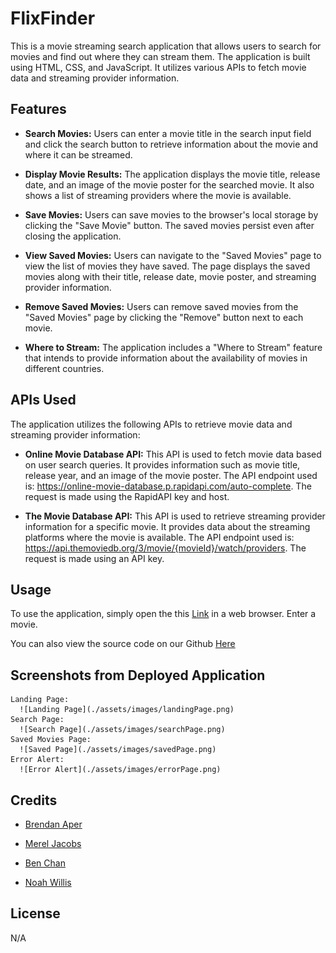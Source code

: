 # FlixFinder

  This is a movie streaming search application that allows users to search for movies and find out where they can stream them. The application is built using HTML, CSS, and JavaScript. It utilizes various APIs to fetch movie data and streaming provider information.

## Features

  * **Search Movies:** Users can enter a movie title in the search input field and click the search button to retrieve information about the movie and where it can be streamed.

  * **Display Movie Results:** The application displays the movie title, release date, and an image of the movie poster for the searched movie. It also shows a list of streaming providers where the movie is available.

  * **Save Movies:** Users can save movies to the browser's local storage by clicking the "Save Movie" button. The saved movies persist even after closing the application.

  * **View Saved Movies:** Users can navigate to the "Saved Movies" page to view the list of movies they have saved. The page displays the saved movies along with their title, release date, movie poster, and streaming provider information.

  * **Remove Saved Movies:** Users can remove saved movies from the "Saved Movies" page by clicking the "Remove" button next to each movie.

  * **Where to Stream:** The application includes a "Where to Stream" feature that intends to provide information about the availability of movies in different countries.

## APIs Used

  The application utilizes the following APIs to retrieve movie data and streaming provider information:

  * **Online Movie Database API:** This API is used to fetch movie data based on user search queries. It provides information such as movie title, release year, and an image of the movie poster. The API endpoint used is: https://online-movie-database.p.rapidapi.com/auto-complete. The request is made using the RapidAPI key and host.

  * **The Movie Database API:** This API is used to retrieve streaming provider information for a specific movie. It provides data about the streaming platforms where the movie is available. The API endpoint used is: https://api.themoviedb.org/3/movie/{movieId}/watch/providers. The request is made using an API key.




## Usage

  To use the application, simply open the this [Link](https://brendan-aper.github.io/FlixFinder/) in a web browser. Enter a movie.

  You can also view the source code on our Github [Here](https://github.com/brendan-aper/FlixFinder)

## Screenshots from Deployed Application
    Landing Page:
      ![Landing Page](./assets/images/landingPage.png)
    Search Page:
      ![Search Page](./assets/images/searchPage.png)
    Saved Movies Page:
      ![Saved Page](./assets/images/savedPage.png)
    Error Alert:
      ![Error Alert](./assets/images/errorPage.png)

## Credits

  * [Brendan Aper](https://github.com/brendan-aper)

  * [Merel Jacobs](https://github.com/MerelJac)

  * [Ben Chan](https://github.com/Mellllow)

  * [Noah Willis](https://github.com/willisnoah)

## License
  N/A
